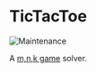 # TicTacToe

![Maintenance](https://img.shields.io/badge/Maintained%3F-no-red.svg)

A [m,n,k game](https://en.wikipedia.org/wiki/M,n,k-game) solver.
